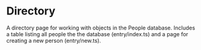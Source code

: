 # Directory

A directory page for working with objects in the People database.
Includes a table listing all people the the database (entry/index.ts) and
a page for creating a new person (entry/new.ts).
